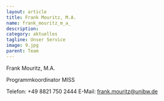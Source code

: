 ```yaml
---
layout: article
title: Frank Mouritz, M.A.
name: frank_mouritz_m_a_
description: 
category: aktuelles
tagline: Unser Service
image: 9.jpg
parent: Team
---
```


Frank Mouritz, M.A.

Programmkoordinator MISS

Telefon:  +49 8821 750 2444
E-Mail:  frank.mouritz@unibw.de